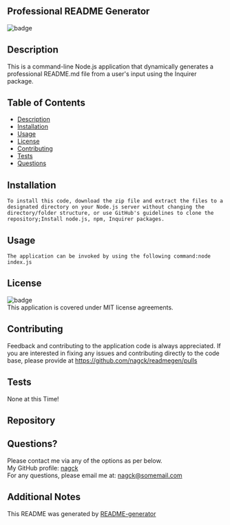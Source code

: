 
<h2>Professional README Generator</h2>

![badge](https://img.shields.io/badge/license-MIT-brightgreen)<br />
## Description
   This is a command-line Node.js application that dynamically generates a professional README.md file from a user's input using the Inquirer package.
## Table of Contents
- [Description](#description)
- [Installation](#installation)
- [Usage](#usage)
- [License](#license)
- [Contributing](#contributing)
- [Tests](#tests)
- [Questions](#questions)
## Installation
    To install this code, download the zip file and extract the files to a designated directory on your Node.js server without changing the directory/folder structure, or use GitHub's guidelines to clone the repository;Install node.js, npm, Inquirer packages.
## Usage
    The application can be invoked by using the following command:node index.js
## License
![badge](https://img.shields.io/badge/license-MIT-brightgreen)
<br>
This application is covered under MIT license agreements. 
## Contributing
   Feedback and contributing to the application code is always appreciated. If you are interested in fixing any issues and contributing directly to the code base, please provide at  https://github.com/nagck/readmegen/pulls
## Tests
   None at this Time!
## Repository
           
## Questions?
   Please contact me via any of the options as per below.
<br>
My GitHub profile: [nagck](https://github.com/nagck)
<br>
For any questions, please email me at: nagck@somemail.com
<br>
## Additional Notes
This README was generated by [README-generator](https://github.com/nagck/readmegen)
  